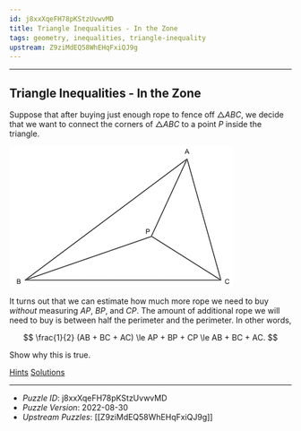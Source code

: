```yaml
---
id: j8xxXqeFH78pKStzUvwvMD
title: Triangle Inequalities - In the Zone
tags: geometry, inequalities, triangle-inequality
upstream: Z9ziMdEQ58WhEHqFxiQJ9g
---
```


--------------------------------------------------------------------------------------------

## Triangle Inequalities - In the Zone

Suppose that after buying just enough rope to fence off $\triangle ABC$, we decide that we
want to connect the corners of $\triangle ABC$ to a point $P$ inside the triangle.

![Triangle](figures/j8xxXqeFH78pKStzUvwvMD.png)

It turns out that we can estimate how much more rope we need to buy _without_ measuring
$AP$, $BP$, and $CP$. The amount of additional rope we will need to buy is between
half the perimeter and the perimeter. In other words,

$$
\frac{1}{2} (AB + BC + AC)
\le AP + BP + CP
\le AB + BC + AC.
$$

Show why this is true.

[Hints](j8xxXqeFH78pKStzUvwvMD.md)
[Solutions](j8xxXqeFH78pKStzUvwvMD.md)

--------------------------------------------------------------------------------------------

* _Puzzle ID_: j8xxXqeFH78pKStzUvwvMD
* _Puzzle Version_: 2022-08-30
* _Upstream Puzzles_: [[Z9ziMdEQ58WhEHqFxiQJ9g]]
